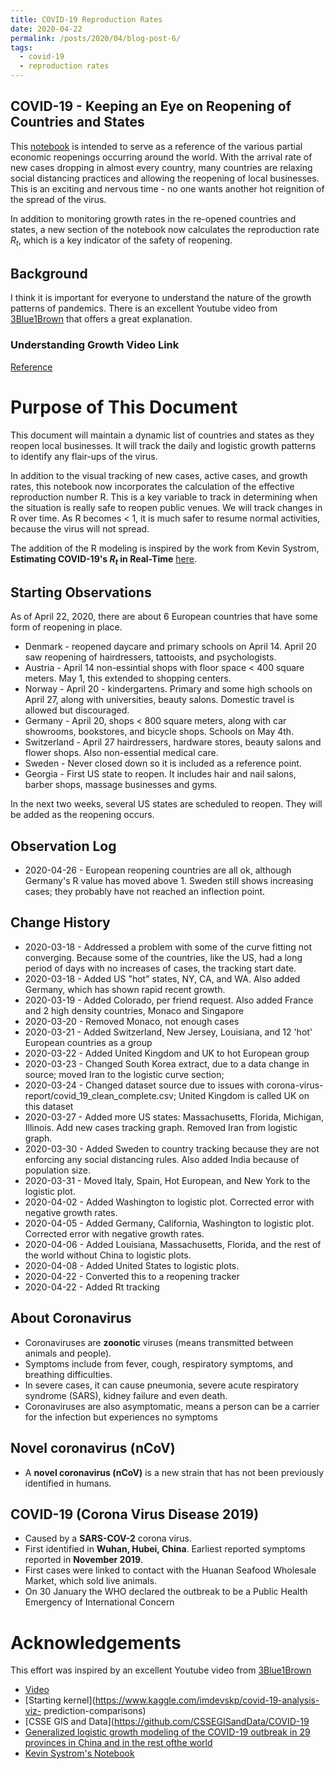 ```yaml
---
title: COVID-19 Reproduction Rates
date: 2020-04-22
permalink: /posts/2020/04/blog-post-6/
tags:
  - covid-19
  - reproduction rates
---
```


## COVID-19 - Keeping an Eye on Reopening of Countries and States


This [notebook](https://nbviewer.jupyter.org/gist/ahlusar1989/c97b9f49f6c81488d9167ceb745992c2/r_smoothed.ipynb) is intended to serve as a reference of the various partial economic
reopenings occurring around the world. With the arrival rate of new cases
dropping in almost every country, many countries are relaxing social distancing
practices and allowing the reopening of local businesses. This is an exciting
and nervous time - no one wants another hot reignition of the spread of the
virus.

In addition to monitoring growth rates in the re-opened countries and states, a
new section of the notebook now calculates the reproduction rate $R_t$, which is
a key indicator of the safety of reopening.


## Background

I think it is important for everyone to understand the nature of the growth
patterns of pandemics. There is an excellent Youtube video from
[3Blue1Brown](https://www.youtube.com/channel/UCYO_jab_esuFRV4b17AJtAw) that
offers a great explanation.

### Understanding Growth Video Link 

[Reference](https://www.youtube.com/watch?v=Kas0tIxDvrg&t=35s)

# Purpose of This Document

This document will maintain a dynamic list of countries and states as they
reopen local businesses. It will track the daily and logistic growth patterns to
identify any flair-ups of the virus.

In addition to the visual tracking of new cases, active cases, and growth rates,
this notebook now incorporates the calculation of the effective reproduction
number R. This is a key variable to track in determining when the situation is
really safe to reopen public venues. We will track changes in R over time. As R
becomes < 1, it is much safer to resume normal activities, because the virus
will not spread.

The addition of the R modeling is inspired by the work from Kevin Systrom,
**Estimating COVID-19's $R_t$ in Real-Time** [here](https://github.com/k-sys/covid-19/blob/master/Realtime%20R0.ipynb).


## Starting Observations

As of April 22, 2020, there are about 6 European countries that have some form
of reopening in place.
* Denmark - reopened daycare and primary schools on April 14. April 20 saw
reopening of hairdressers, tattooists, and psychologists.
* Austria - April 14 non-essintial shops with floor space < 400 square meters.
May 1, this extended to shopping centers.
* Norway - April 20 - kindergartens. Primary and some high schools on April 27,
along with universities, beauty salons. Domestic travel is allowed but
discouraged.
* Germany - April 20, shops < 800 square meters, along with car showrooms,
bookstores, and bicycle shops. Schools on May 4th.
* Switzerland - April 27 hairdressers, hardware stores, beauty salons and flower
shops.  Also non-essential medical care.
* Sweden - Never closed down so it is included as a reference point.
* Georgia - First US state to reopen. It includes hair and nail salons, barber
shops, massage businesses and gyms.

In the next two weeks, several US states are scheduled to reopen. They will be
added as the reopening occurs.

## Observation Log

* 2020-04-26 - European reopening countries are all ok, although Germany's R
value has moved above 1. Sweden still shows increasing cases; they probably have
not reached an inflection point.

## Change History

* 2020-03-18 - Addressed a problem with some of the curve fitting not
converging. Because some of the countries, like the US, had a long period of
days with no increases of cases, the tracking start date.
* 2020-03-18 - Added US "hot" states, NY, CA, and WA. Also added Germany, which
has shown rapid recent growth.
* 2020-03-19 - Added Colorado, per friend request. Also added France and 2 high
density countries, Monaco and Singapore
* 2020-03-20 - Removed Monaco, not enough cases
* 2020-03-21 - Added Switzerland, New Jersey, Louisiana, and 12 'hot' European
countries as a group
* 2020-03-22 - Added United Kingdom and UK to hot European group
* 2020-03-23 - Changed South Korea extract, due to a data change in source;
moved Iran to the logistic curve section;
* 2020-03-24 - Changed dataset source due to issues with corona-virus-
report/covid_19_clean_complete.csv; United Kingdom is called UK on this dataset
* 2020-03-27 - Added more US states: Massachusetts, Florida, Michigan, Illinois.
Add new cases tracking graph. Removed Iran from logistic graph.
* 2020-03-30 - Added Sweden to country tracking because they are not enforcing
any social distancing rules. Also added India because of population size.
* 2020-03-31 - Moved Italy, Spain, Hot European, and New York to the logistic
plot.
* 2020-04-02 - Added Washington to logistic plot. Corrected error with negative
growth rates.
* 2020-04-05 - Added Germany, California, Washington to logistic plot. Corrected
error with negative growth rates.
* 2020-04-06 - Added Louisiana, Massachusetts, Florida, and the rest of the
world without China to logistic plots.
* 2020-04-08 - Added United States to logistic plots.
* 2020-04-22 - Converted this to a reopening tracker
* 2020-04-22 - Added Rt tracking

## About Coronavirus

* Coronaviruses are **zoonotic** viruses (means transmitted between animals and
people).
* Symptoms include from fever, cough, respiratory symptoms, and breathing
difficulties.
* In severe cases, it can cause pneumonia, severe acute respiratory syndrome
(SARS), kidney failure and even death.
* Coronaviruses are also asymptomatic, means a person can be a carrier for the
infection but experiences no symptoms

## Novel coronavirus (nCoV)
* A **novel coronavirus (nCoV)** is a new strain that has not been previously
identified in humans.

## COVID-19 (Corona Virus Disease 2019)
* Caused by a **SARS-COV-2** corona virus.
* First identified in **Wuhan, Hubei, China**. Earliest reported symptoms
reported in **November 2019**.
* First cases were linked to contact with the Huanan Seafood Wholesale Market,
which sold live animals.
* On 30 January the WHO declared the outbreak to be a Public Health Emergency of
International Concern

# Acknowledgements

This effort was inspired by an excellent Youtube video from
[3Blue1Brown](https://www.youtube.com/channel/UCYO_jab_esuFRV4b17AJtAw)

* [Video](https://www.youtube.com/watch?v=Kas0tIxDvrg&t=35s)
* [Starting kernel](https://www.kaggle.com/imdevskp/covid-19-analysis-viz-
prediction-comparisons)
* [CSSE GIS and Data](https://github.com/CSSEGISandData/COVID-19
* [Generalized logistic growth modeling of the COVID-19 outbreak in 29 provinces in China and in the rest ofthe world](https://arxiv.org/ftp/arxiv/papers/2003/2003.05681.pdf)
* [Kevin Systrom's Notebook](https://github.com/k-sys/covid-19/blob/master/Realtime%20R0.ipynb)


